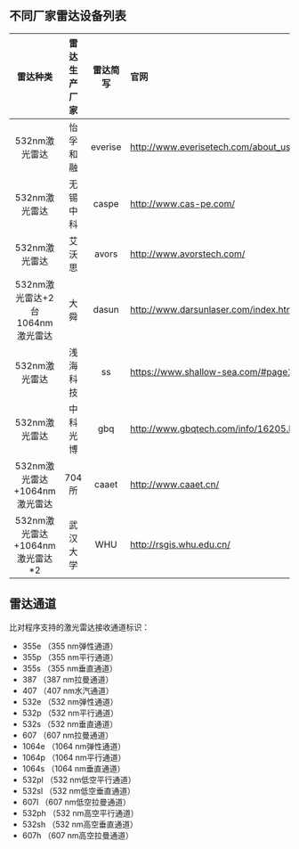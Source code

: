## 不同厂家雷达设备列表

|雷达种类|雷达生产厂家|雷达简写|官网|雷达标号|气象局雷达设备标号|
|:-----:|:----------:|:-----:|:---|:---:|:---:|
|532nm激光雷达|怡孚和融|everise|http://www.everisetech.com/about_us/gywm.html|1||
|532nm激光雷达|无锡中科|caspe|http://www.cas-pe.com/|2||
|532nm激光雷达|艾沃思|avors|http://www.avorstech.com/|3|L0110|
|532nm激光雷达+2台1064nm激光雷达|大舜|dasun|http://www.darsunlaser.com/index.html|4（532），5，6||
|532nm激光雷达|浅海科技|ss|https://www.shallow-sea.com/#page1|7||
|532nm激光雷达|中科光博|gbq|http://www.gbqtech.com/info/16205.html|8||
|532nm激光雷达+1064nm激光雷达|704所|caaet|http://www.caaet.cn/|9（532），10||
|532nm激光雷达+1064nm激光雷达*2|武汉大学|WHU|http://rsgis.whu.edu.cn/|11（532），12, 13||

## 雷达通道

比对程序支持的激光雷达接收通道标识：

- 355e （355 nm弹性通道）
- 355p （355 nm平行通道）
- 355s （355 nm垂直通道）
- 387 （387 nm拉曼通道）
- 407 （407 nm水汽通道）
- 532e （532 nm弹性通道）
- 532p （532 nm平行通道）
- 532s （532 nm垂直通道）
- 607 （607 nm拉曼通道）
- 1064e （1064 nm弹性通道）
- 1064p （1064 nm平行通道）
- 1064s （1064 nm垂直通道）
- 532pl （532 nm低空平行通道）
- 532sl （532 nm低空垂直通道）
- 607l （607 nm低空拉曼通道）
- 532ph （532 nm高空平行通道）
- 532sh （532 nm高空垂直通道）
- 607h （607 nm高空拉曼通道）